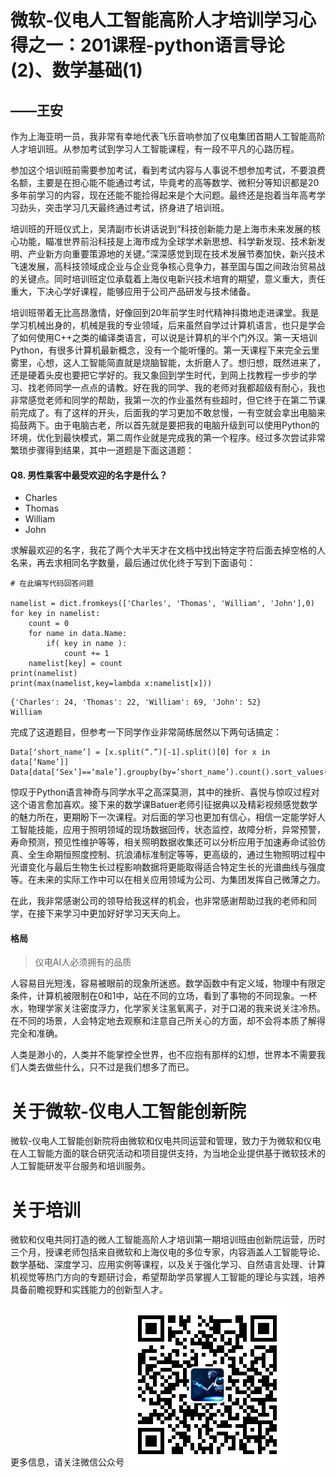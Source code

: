 # 微软-仪电人工智能高阶人才培训学习心得之一：201课程-python语言导论(2)、数学基础(1)

##                                                                 ——王安

​        作为上海亚明一员，我非常有幸地代表飞乐音响参加了仪电集团首期人工智能高阶人才培训班。从参加考试到学习人工智能课程，有一段不平凡的心路历程。

​       参加这个培训班前需要参加考试，看到考试内容与人事说不想参加考试，不要浪费名额，主要是在担心能不能通过考试，毕竟考的高等数学、微积分等知识都是20多年前学习的内容，现在还能不能捡得起来是个大问题。最终还是抱着当年高考学习劲头，突击学习几天最终通过考试，挤身进了培训班。

​        培训班的开班仪式上，吴清副市长讲话说到“科技创新能力是上海市未来发展的核心功能，瞄准世界前沿科技是上海市成为全球学术新思想、科学新发现、技术新发明、产业新方向重要策源地的关键。”深深感觉到现在技术发展节奏加快，新兴技术飞速发展，高科技领域成企业与企业竞争核心竞争力，甚至国与国之间政治贸易战的关键点。同时培训班定位承载着上海仪电新兴技术培育的期望，意义重大，责任重大，下决心学好课程，能够应用于公司产品研发与技术储备。

​       培训班带着无比高昂激情，好像回到20年前学生时代精神抖擞地走进课堂。我是学习机械出身的，机械是我的专业领域，后来虽然自学过计算机语言，也只是学会了如何使用C++之类的编译类语言，可以说是计算机的半个门外汉。第一天培训Python，有很多计算机最新概念，没有一个能听懂的。第一天课程下来完全云里雾里，心想，这人工智能简直就是烧脑智能，太折磨人了。想归想，既然进来了，还是硬着头皮也要把它学好的。我又象回到学生时代，到网上找教程一步步的学习、找老师同学一点点的请教。好在我的同学、我的老师对我都超级有耐心，我也非常感觉老师和同学的帮助，我第一次的作业虽然有些超时，但它终于在第二节课前完成了。有了这样的开头，后面我的学习更加不敢怠慢，一有空就会拿出电脑来捣鼓两下。由于电脑古老，所以首先就是要把我的电脑升级到可以使用Python的环境，优化到最快模式，第二周作业就是完成我的第一个程序。经过多次尝试非常繁琐步骤得到结果，其中一道题是下面这道题：

#### **Q8. 男性乘客中最受欢迎的名字是什么？**

- Charles
- Thomas
- William
- John

求解最欢迎的名字，我花了两个大半天才在文档中找出特定字符后面去掉空格的人名来，再去求相同名字数量，最后通过优化终于写到下面语句：

```
# 在此编写代码回答问题

namelist = dict.fromkeys(['Charles', 'Thomas', 'William', 'John'],0)
for key in namelist:
    count = 0
    for name in data.Name:
        if( key in name ): 
            count += 1
    namelist[key] = count
print(namelist)
print(max(namelist,key=lambda x:namelist[x]))
```



```
{'Charles': 24, 'Thomas': 22, 'William': 69, 'John': 52}
William
```

完成了这道题目，但参考一下同学作业非常简练居然以下两句话搞定：

```
Data[‘short_name’] = [x.split(“.”)[-1].split()[0] for x in data[‘Name’]]
Data[data[‘Sex’]==‘male’].groupby(by=’short_name’).count().sort_values(by=’Name’,asscending=False).index[0]
```

惊叹于Python语言神奇与同学水平之高深莫测，其中的挫折、喜悦与惊叹过程对这个语言愈加喜欢。接下来的数学课Batuer老师引征据典以及精彩视频感觉数学的魅力所在，更期盼下一次课程。对后面的学习也更加有信心，相信一定能学好人工智能技能，应用于照明领域的现场数据回传，状态监控，故障分析，异常预警，寿命预测，预见性维护等等，相关照明数据收集还可以分析应用于加速寿命试验仿真、全生命期恒照度控制、抗浪涌标准制定等等，更高级的，通过生物照明过程中光谱变化与最后生物生长过程影响数据将更能取得适合特定生长的光谱曲线与强度等。在未来的实际工作中可以在相关应用领域为公司、为集团发挥自己微薄之力。

​        在此，我非常感谢公司的领导给我这样的机会，也非常感谢帮助过我的老师和同学，在接下来学习中更加好好学习天天向上。

#### 格局

> 仪电AI人必须拥有的品质

人容易目光短浅，容易被眼前的现象所迷惑。数学函数中有定义域，物理中有限定条件，计算机被限制在0和1中，站在不同的立场，看到了事物的不同现象。一杯水，物理学家关注密度浮力，化学家关注氢氧离子，对于口渴的我来说关注冷热。在不同的场景，人会特定地去观察和注意自己所关心的方面，却不会将本质了解得完全和准确。

人类是渺小的，人类并不能掌控全世界，也不应抱有那样的幻想，世界本不需要我们人类去做些什么，只不过是我们想多了而已。


# 关于微软-仪电人工智能创新院

微软-仪电人工智能创新院将由微软和仪电共同运营和管理，致力于为微软和仪电在人工智能方面的联合研究活动和项目提供支持，为当地企业提供基于微软技术的人工智能研发平台服务和培训服务。

# 关于培训
微软和仪电共同打造的微人工智能高阶人才培训第一期培训班由创新院运营，历时三个月，授课老师包括来自微软和上海仪电的多位专家，内容涵盖人工智能导论、数学基础、深度学习、应用实例等课程，以及关于强化学习、自然语言处理、计算机视觉等热门方向的专题研讨会，希望帮助学员掌握人工智能的理论与实践，培养具备前瞻视野和实践能力的创新型人才。

更多信息，请关注微信公众号
![二维码](./image/barcode.jpg)